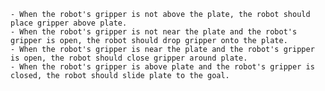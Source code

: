 
    - When the robot's gripper is not above the plate, the robot should place gripper above plate.
    - When the robot's gripper is not near the plate and the robot's gripper is open, the robot should drop gripper onto the plate.
    - When the robot's gripper is near the plate and the robot's gripper is open, the robot should close gripper around plate.
    - When the robot's gripper is above plate and the robot's gripper is closed, the robot should slide plate to the goal.